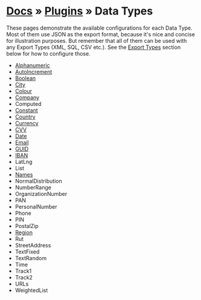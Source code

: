 # [Docs](../../../../docs/README.md) &raquo; [Plugins](../README.md) &raquo; Data Types

These pages demonstrate the available configurations for each Data Type. Most of them use JSON as the export format,
because it's nice and concise for illustration purposes. But remember that all of them can be used with any Export
Types (XML, SQL, CSV etc.). See the [Export Types](#export-types) section below for how to configure those.

- [Alphanumeric](./Alphanumeric/README.md)
- [AutoIncrement](./AutoIncrement/README.md)
- [Boolean](./Boolean/README.md)
- [City](./City/README.md)
- [Colour](./Colour/README.md)
- [Company](./Company/README.md)
- Computed
- [Constant](./Constant/README.md)
- [Country](./Country/README.md)
- [Currency](./Currency/README.md)
- [CVV](./CVV/README.md)
- [Date](./Date/README.md)
- [Email](./Email/README.md)
- [GUID](./GUID/README.md)
- [IBAN](./IBAN/README.md)
- LatLng
- List
- [Names](./Names/README.md)
- NormalDistribution
- NumberRange
- OrganizationNumber
- PAN
- PersonalNumber
- Phone
- PIN
- PostalZip
- [Region](./Region/README.md)
- Rut
- StreetAddress
- TextFixed
- TextRandom
- Time
- Track1
- Track2
- URLs
- WeightedList
